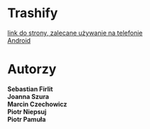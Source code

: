 # Trashify

[link do strony, zalecane używanie na telefonie](https://trashify.hlandia.pl/)<br>
[Android](https://github.com/pietruszka123/Trashify/releases/tag/release)
# Autorzy<br>
**Sebastian Firlit**<br>
**Joanna Szura**<br>
**Marcin Czechowicz**<br>
**Piotr Niepsuj**<br>
**Piotr Pamuła**<br>
